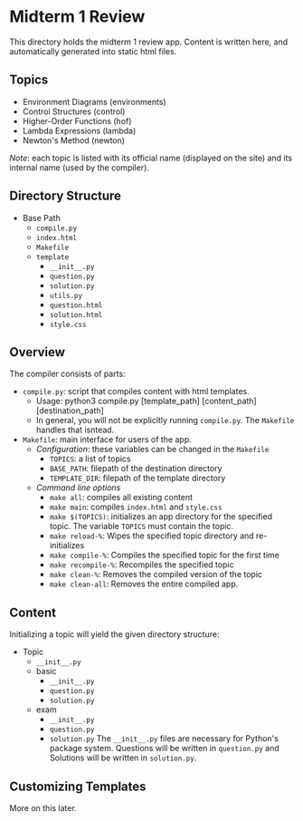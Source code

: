 Midterm 1 Review
================

This directory holds the midterm 1 review app. Content is written here,
and automatically generated into static html files.

Topics
------
* Environment Diagrams (environments)
* Control Structures (control)
* Higher-Order Functions (hof)
* Lambda Expressions (lambda)
* Newton's Method (newton)

_Note_: each topic is listed with its official name (displayed on the
site) and its internal name (used by the compiler).

Directory Structure
-------------------
* Base Path
    * `compile.py`
    * `index.html`
    * `Makefile`
    * `template`
        * `__init__.py`
        * `question.py`
        * `solution.py`
        * `utils.py`
        * `question.html`
        * `solution.html`
        * `style.css`

Overview
--------
The compiler consists of parts:
* `compile.py`: script that compiles content with html templates.
    * Usage:
        python3 compile.py [template_path] [content_path] [destination_path]
    * In general, you will not be explicitly running `compile.py`.
    The `Makefile` handles that isntead.
* `Makefile`: main interface for users of the app.
    * *Configuration*: these variables can be changed in the `Makefile`
        * `TOPICS`: a list of topics
        * `BASE_PATH`: filepath of the destination directory
        * `TEMPLATE_DIR`: filepath of the template directory
    * *Command line options*
        * `make all`: compiles all existing content
        * `make main`: compiles `index.html` and `style.css`
        * `make $(TOPICS)`: initializes an app directory for the
        specified topic. The variable `TOPICS` must contain the topic.
        * `make reload-%`: Wipes the specified topic directory and
        re-initializes
        * `make compile-%`: Compiles the specified topic for the first
        time
        * `make recompile-%`: Recompiles the specified topic
        * `make clean-%`: Removes the compiled version of the topic
        * `make clean-all`: Removes the entire compiled app.

Content
-------
Initializing a topic will yield the given directory structure:
* Topic
    * `__init__.py`
    * basic
        * `__init__.py`
        * `question.py`
        * `solution.py`
    * exam
        * `__init__.py`
        * `question.py`
        * `solution.py`
The `__init__.py` files are necessary for Python's package system.
Questions will be written in `question.py` and Solutions will be
written in `solution.py`.

Customizing Templates
---------------------
More on this later.
